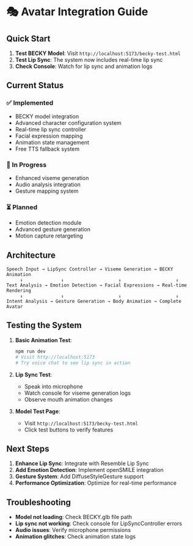 # 🎭 Avatar Integration Guide

## Quick Start

1. **Test BECKY Model**: Visit `http://localhost:5173/becky-test.html`
2. **Test Lip Sync**: The system now includes real-time lip sync
3. **Check Console**: Watch for lip sync and animation logs

## Current Status

### ✅ Implemented
- BECKY model integration
- Advanced character configuration system
- Real-time lip sync controller
- Facial expression mapping
- Animation state management
- Free TTS fallback system

### 🚧 In Progress
- Enhanced viseme generation
- Audio analysis integration
- Gesture mapping system

### ⏳ Planned
- Emotion detection module
- Advanced gesture generation
- Motion capture retargeting

## Architecture

```
Speech Input → LipSync Controller → Viseme Generation → BECKY Animation
     ↓              ↓                    ↓                    ↓
Text Analysis → Emotion Detection → Facial Expressions → Real-time Rendering
     ↓              ↓                    ↓                    ↓
Intent Analysis → Gesture Generation → Body Animation → Complete Avatar
```

## Testing the System

1. **Basic Animation Test**:
   ```bash
   npm run dev
   # Visit http://localhost:5173
   # Try voice chat to see lip sync in action
   ```

2. **Lip Sync Test**:
   - Speak into microphone
   - Watch console for viseme generation logs
   - Observe mouth animation changes

3. **Model Test Page**:
   - Visit `http://localhost:5173/becky-test.html`
   - Click test buttons to verify features

## Next Steps

1. **Enhance Lip Sync**: Integrate with Resemble Lip Sync
2. **Add Emotion Detection**: Implement openSMILE integration
3. **Gesture System**: Add DiffuseStyleGesture support
4. **Performance Optimization**: Optimize for real-time performance

## Troubleshooting

- **Model not loading**: Check BECKY.glb file path
- **Lip sync not working**: Check console for LipSyncController errors
- **Audio issues**: Verify microphone permissions
- **Animation glitches**: Check animation state logs
